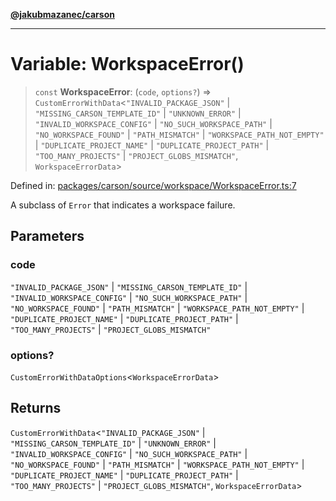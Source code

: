 [**@jakubmazanec/carson**](../README.md)

---

# Variable: WorkspaceError()

> `const` **WorkspaceError**: (`code`, `options?`) =>
> `CustomErrorWithData`\<`"INVALID_PACKAGE_JSON"` \| `"MISSING_CARSON_TEMPLATE_ID"` \|
> `"UNKNOWN_ERROR"` \| `"INVALID_WORKSPACE_CONFIG"` \| `"NO_SUCH_WORKSPACE_PATH"` \|
> `"NO_WORKSPACE_FOUND"` \| `"PATH_MISMATCH"` \| `"WORKSPACE_PATH_NOT_EMPTY"` \|
> `"DUPLICATE_PROJECT_NAME"` \| `"DUPLICATE_PROJECT_PATH"` \| `"TOO_MANY_PROJECTS"` \|
> `"PROJECT_GLOBS_MISMATCH"`, `WorkspaceErrorData`\>

Defined in:
[packages/carson/source/workspace/WorkspaceError.ts:7](https://github.com/jakubmazanec/tools/blob/d956cf350ae3e6bad1df754a19dfbabb088c1451/packages/carson/source/workspace/WorkspaceError.ts#L7)

A subclass of `Error` that indicates a workspace failure.

## Parameters

### code

`"INVALID_PACKAGE_JSON"` | `"MISSING_CARSON_TEMPLATE_ID"` | `"INVALID_WORKSPACE_CONFIG"` |
`"NO_SUCH_WORKSPACE_PATH"` | `"NO_WORKSPACE_FOUND"` | `"PATH_MISMATCH"` |
`"WORKSPACE_PATH_NOT_EMPTY"` | `"DUPLICATE_PROJECT_NAME"` | `"DUPLICATE_PROJECT_PATH"` |
`"TOO_MANY_PROJECTS"` | `"PROJECT_GLOBS_MISMATCH"`

### options?

`CustomErrorWithDataOptions`\<`WorkspaceErrorData`\>

## Returns

`CustomErrorWithData`\<`"INVALID_PACKAGE_JSON"` \| `"MISSING_CARSON_TEMPLATE_ID"` \|
`"UNKNOWN_ERROR"` \| `"INVALID_WORKSPACE_CONFIG"` \| `"NO_SUCH_WORKSPACE_PATH"` \|
`"NO_WORKSPACE_FOUND"` \| `"PATH_MISMATCH"` \| `"WORKSPACE_PATH_NOT_EMPTY"` \|
`"DUPLICATE_PROJECT_NAME"` \| `"DUPLICATE_PROJECT_PATH"` \| `"TOO_MANY_PROJECTS"` \|
`"PROJECT_GLOBS_MISMATCH"`, `WorkspaceErrorData`\>
